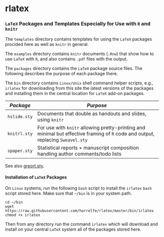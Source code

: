 # rlatex
### `LaTeX` Packages and Templates Especially for Use with `R` and `knitr`

The `templates` directory contains templates for using the `LaTeX` packages procided here as well as `knitr` in general.

The `examples` directory contains `knitr` documents (`.Rnw`) that show how to use `LaTeX` with `R`, and also contains `.pdf` files with the output.

The `packages` directory contains the `LaTeX` package source files.  The following describes the purpose of each package there.

The `bin` directory contains `Linux/Unix` shell command helper scripts, e.g., `irlatex` for downloading from this site the latest versions of the packages and installing them in the central location for `LaTeX` add-on packages.

|*Package*|*Purpose*|
--------|--------
| `hslide.sty` | Documents that double as handouts and slides, using `knitr` |
| `knitrl.sty` | For use with `knitr` allowing pretty-printing and minimal but effective framing of `R` code and output, replacing `Sweavel.sty` |
| `spaper.sty` | Statistical reports + manuscript composition handling author comments/todo lists |

See also [greort.sty](https://github.com/harrelfe/greport/blob/master/inst/greport.sty).


#### Installation of `LaTeX` Packages
On `Linux` systems, run the following `bash` script to install the `irlatex` `bash` script stored here.  Make sure that `~/bin` is in your system path.

```
cd ~/bin
wget https://raw.githubusercontent.com/harrelfe/rlatex/master/bin/irlatex
chmod +x irlatex
```

Then from any directory run the command `irlatex` which will download and install on your central `LaTeX` system all of the packages stored here.



